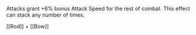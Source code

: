 Attacks grant +6% bonus Attack Speed for the rest of combat. This effect can stack any number of times.

[[Rod]] + [[Bow]]
